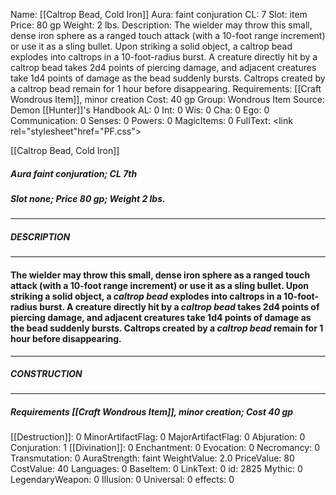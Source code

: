 Name: [[Caltrop Bead, Cold Iron]]
Aura: faint conjuration
CL: 7
Slot: item
Price: 80 gp
Weight: 2 lbs.
Description: The wielder may throw this small, dense iron sphere as a ranged touch attack (with a 10-foot range increment) or use it as a sling bullet. Upon striking a solid object, a caltrop bead explodes into caltrops in a 10-foot-radius burst. A creature directly hit by a caltrop bead takes 2d4 points of piercing damage, and adjacent creatures take 1d4 points of damage as the bead suddenly bursts. Caltrops created by a caltrop bead remain for 1 hour before disappearing.
Requirements: [[Craft Wondrous Item]], minor creation
Cost: 40 gp
Group: Wondrous Item
Source: Demon [[Hunter]]'s Handbook
AL: 0
Int: 0
Wis: 0
Cha: 0
Ego: 0
Communication: 0
Senses: 0
Powers: 0
MagicItems: 0
FullText: <link rel="stylesheet"href="PF.css"><div class="heading"><p class="alignleft">[[Caltrop Bead, Cold Iron]]</p><div style="clear: both;"></div></div><div><h5><b>Aura </b>faint conjuration; <b>CL </b>7th</h5><h5><b>Slot </b>none; <b>Price </b>80 gp; <b>Weight </b>2 lbs.</h5></div><hr/><div><h5><b>DESCRIPTION</b></h5></div><hr/><div><h4><p>The wielder may throw this small, dense iron sphere as a ranged touch attack (with a 10-foot range increment) or use it as a sling bullet. Upon striking a solid object, a <i>caltrop bead</i> explodes into caltrops in a 10-foot-radius burst. A creature directly hit by a <i>caltrop bead</i> takes 2d4 points of piercing damage, and adjacent creatures take 1d4 points of damage as the bead suddenly bursts. Caltrops created by a <i>caltrop bead</i> remain for 1 hour before disappearing.</p></h4></div><hr/><div><h5><b>CONSTRUCTION</b></h5></div><hr/><div><h5><b>Requirements </b>[[Craft Wondrous Item]], <i>minor creation</i>; <b>Cost </b>40 gp</h5></div>
[[Destruction]]: 0
MinorArtifactFlag: 0
MajorArtifactFlag: 0
Abjuration: 0
Conjuration: 1
[[Divination]]: 0
Enchantment: 0
Evocation: 0
Necromancy: 0
Transmutation: 0
AuraStrength: faint
WeightValue: 2.0
PriceValue: 80
CostValue: 40
Languages: 0
BaseItem: 0
LinkText: 0
id: 2825
Mythic: 0
LegendaryWeapon: 0
Illusion: 0
Universal: 0
effects: 0
